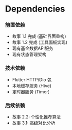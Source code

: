# Dependencies

### 前置依赖
- 故事 1.1 完成 (基础界面重构)
- 故事 1.2 完成 (工具面板实现)
- 现有基金数据API服务
- 现有状态管理架构

### 技术依赖
- Flutter HTTP/Dio 包
- 本地缓存服务 (Hive)
- 定时器服务 (Timer)

### 后续依赖
- 故事 2.2: 个性化推荐算法
- 故事 3.1: 高级对比分析
